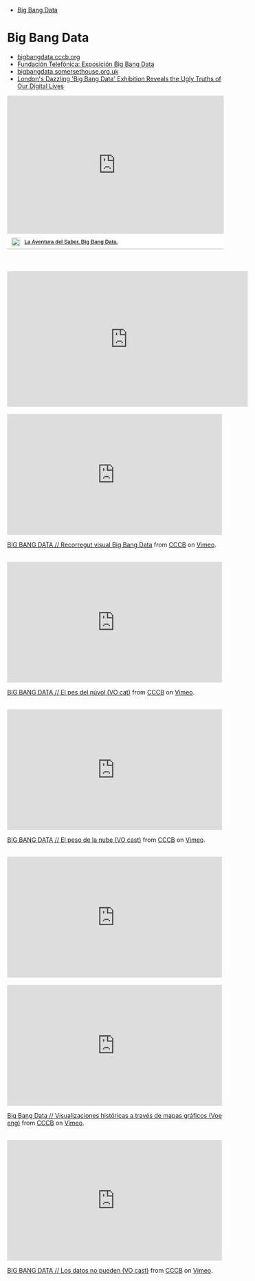 <!-- MarkdownTOC -->

- [Big Bang Data](#big-bang-data)

<!-- /MarkdownTOC -->

# Big Bang Data
- [bigbangdata.cccb.org](http://bigbangdata.cccb.org)
- [Fundación Telefónica: Exposición Big Bang Data](https://espacio.fundaciontelefonica.com/evento/big-bang-data/)
- [bigbangdata.somersethouse.org.uk](http://bigbangdata.somersethouse.org.uk)
- [London's Dazzling 'Big Bang Data' Exhibition Reveals the Ugly Truths of Our Digital Lives](https://news.artnet.com/art-world/london-big-bang-data-exhibition-review-375818)

<div class="container">
<div  style="width:100%;padding-top:64%;position:relative;border-bottom:1px solid #aaa;display:inline-block;background:#eee;background:rgba(255,255,255,0.9);"  >    <iframe frameborder="0" src="http://www.rtve.es/drmn/embed/video/2822809"            name="La Aventura del Saber. Big Bang Data. " scrolling="no" style="width:100%;height:90%;position:absolute;left:0;top:0;overflow:hidden;"  class="video"></iframe>  <br/><br/>  <div style="position:absolute;bottom:0;left:0;font-family:arial,helvetica,sans-serif;font-size:12px;line-height:1.833;display:inline-block;padding:5px 0 5px 10px;">        <span style="float:left;margin-right:10px;"><img                style="height:20px;width:auto;background: transparent;padding:0;margin:0;"                src="http://img.irtve.es/css/rtve.commons/rtve.header.footer/i/logoRTVEes.png"></span> <a            style="color:#333;font-weight:bold;" title="La Aventura del Saber. Big Bang Data. "            href="http://www.rtve.es/alacarta/videos/la-aventura-del-saber/aventura-del-saber-big-bang-data/2822809/"><strong>La Aventura del Saber. Big Bang Data. </strong></a></div></div>
</div>
<br/><br/><br/>

<div class="container">
<iframe width="560" height="315" src="https://www.youtube.com/embed/i-_g4Awyubs?rel=0" frameborder="0" allowfullscreen class="video"></iframe>
</div>
<br/>

<div class="container">
<iframe src="https://player.vimeo.com/video/96806081" width="500" height="281" frameborder="0" webkitallowfullscreen mozallowfullscreen allowfullscreen class="video"></iframe>
<p><a href="https://vimeo.com/96806081">BIG BANG DATA // Recorregut visual Big Bang Data</a> from <a href="https://vimeo.com/cccb">CCCB</a> on <a href="https://vimeo.com">Vimeo</a>.</p>
</div>
<br/>

<div class="container">
<iframe src="https://player.vimeo.com/video/95970371" width="500" height="281" frameborder="0" webkitallowfullscreen mozallowfullscreen allowfullscreen class="video"></iframe>
<p><a href="https://vimeo.com/95970371">BIG BANG DATA // El pes del n&uacute;vol (VO cat)</a> from <a href="https://vimeo.com/cccb">CCCB</a> on <a href="https://vimeo.com">Vimeo</a>.</p>
</div>
<br/>

<div class="container">
<iframe src="https://player.vimeo.com/video/95970374" width="500" height="281" frameborder="0" webkitallowfullscreen mozallowfullscreen allowfullscreen class="video"></iframe>
<p><a href="https://vimeo.com/95970374">BIG BANG DATA // El peso de la nube (VO cast)</a> from <a href="https://vimeo.com/cccb">CCCB</a> on <a href="https://vimeo.com">Vimeo</a>.</p>
</div>
<br/>

<div class="container">
<iframe src="https://player.vimeo.com/video/59207751" width="500" height="281" frameborder="0" webkitallowfullscreen mozallowfullscreen allowfullscreen class="video"></iframe>
</div>
<br/>

<div class="container">
<iframe src="https://player.vimeo.com/video/96084551" width="500" height="281" frameborder="0" webkitallowfullscreen mozallowfullscreen allowfullscreen class="video"></iframe>
<p><a href="https://vimeo.com/96084551">Big Bang Data // Visualizaciones hist&oacute;ricas a trav&eacute;s de mapas gr&aacute;ficos  (Voe eng)</a> from <a href="https://vimeo.com/cccb">CCCB</a> on <a href="https://vimeo.com">Vimeo</a>.</p>
</div>
<br/>

<div class="container">
<iframe src="https://player.vimeo.com/video/95970372" width="500" height="281" frameborder="0" webkitallowfullscreen mozallowfullscreen allowfullscreen class="video"></iframe>
<p><a href="https://vimeo.com/95970372">BIG BANG DATA // Los datos no pueden (VO cast)</a> from <a href="https://vimeo.com/cccb">CCCB</a> on <a href="https://vimeo.com">Vimeo</a>.</p>
</div>
<br/>

